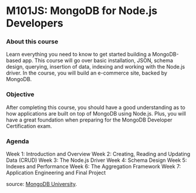 M101JS: MongoDB for Node.js Developers
===================

### About this course

Learn everything you need to know to get started building a MongoDB-based app. This course will go over basic installation, JSON, schema design, querying, insertion of data, indexing and working with the Node.js driver. In the course, you will build an e-commerce site, backed by MongoDB.

### Objective

After completing this course, you should have a good understanding as to how applications are built on top of MongoDB using Node.js. Plus, you will have a great foundation when preparing for the MongoDB Developer Certification exam.

### Agenda

  Week 1: Introduction and Overview
  Week 2: Creating, Reading and Updating Data (CRUD)
  Week 3: The Node.js Driver
  Week 4: Schema Design
  Week 5: Indexes and Performance
  Week 6: The Aggregation Framework
  Week 7: Application Engineering and Final Project


source: [MongoDB University][1].

[1]: https://university.mongodb.com